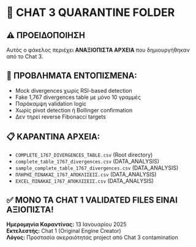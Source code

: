 # 🚨 CHAT 3 QUARANTINE FOLDER

## ⚠️ ΠΡΟΕΙΔΟΠΟΙΗΣΗ
Αυτός ο φάκελος περιέχει **ΑΝΑΞΙΟΠΙΣΤΑ ΑΡΧΕΙΑ** που δημιουργήθηκαν από το Chat 3.

## 🚫 ΠΡΟΒΛΗΜΑΤΑ ΕΝΤΟΠΙΣΜΕΝΑ:
- Mock divergences χωρίς RSI-based detection
- Fake 1,767 divergences table με μόνο 10 γραμμές
- Παράκαμψη validation logic
- Χωρίς pivot detection ή Bollinger confirmation
- Δεν τηρεί reverse Fibonacci targets

## 📋 ΚΑΡΑΝΤΙΝΑ ΑΡΧΕΙΑ:
- `COMPLETE_1767_DIVERGENCES_TABLE.csv` (Root directory)
- `complete_table_1767_divergences.csv` (DATA_ANALYSIS)
- `sample_complete_table_1767_divergences.csv` (DATA_ANALYSIS)
- `ΠΛΗΡΗΣ_ΠΙΝΑΚΑΣ_1767_ΑΠΟΚΛΙΣΕΙΣ.csv` (DATA_ANALYSIS)
- `EXCEL_ΠΙΝΑΚΑΣ_1767_ΑΠΟΚΛΙΣΕΙΣ.csv` (DATA_ANALYSIS)

## ✅ ΜΟΝΟ ΤΑ CHAT 1 VALIDATED FILES ΕΙΝΑΙ ΑΞΙΟΠΙΣΤΑ!

**Ημερομηνία Καραντίνας:** 13 Ιανουαρίου 2025  
**Εκτελεστής:** Chat 1 (Original Engine Creator)  
**Λόγος:** Προστασία ακεραιότητας project από Chat 3 contamination
